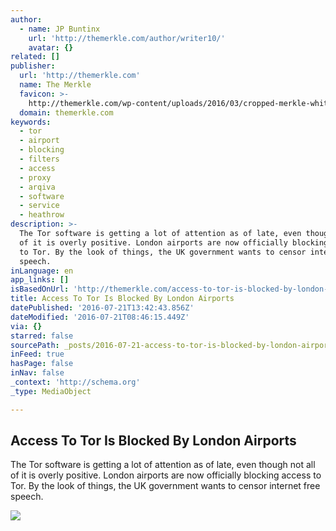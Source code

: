 ```yaml
---
author:
  - name: JP Buntinx
    url: 'http://themerkle.com/author/writer10/'
    avatar: {}
related: []
publisher:
  url: 'http://themerkle.com'
  name: The Merkle
  favicon: >-
    http://themerkle.com/wp-content/uploads/2016/03/cropped-merkle-white-1-192x192.png
  domain: themerkle.com
keywords:
  - tor
  - airport
  - blocking
  - filters
  - access
  - proxy
  - arqiva
  - software
  - service
  - heathrow
description: >-
  The Tor software is getting a lot of attention as of late, even though not all
  of it is overly positive. London airports are now officially blocking access
  to Tor. By the look of things, the UK government wants to censor internet free
  speech.
inLanguage: en
app_links: []
isBasedOnUrl: 'http://themerkle.com/access-to-tor-is-blocked-by-london-airports/'
title: Access To Tor Is Blocked By London Airports
datePublished: '2016-07-21T13:42:43.856Z'
dateModified: '2016-07-21T08:46:15.449Z'
via: {}
starred: false
sourcePath: _posts/2016-07-21-access-to-tor-is-blocked-by-london-airports.md
inFeed: true
hasPage: false
inNav: false
_context: 'http://schema.org'
_type: MediaObject

---
```

<article style=""><h1>Access To Tor Is Blocked By London Airports</h1><p>The Tor software is getting a lot of attention as of late, even though not all of it is overly positive. London airports are now officially blocking access to Tor. By the look of things, the UK government wants to censor internet free speech.</p><img src="http://themerkle.com/wp-content/uploads/2016/07/shutterstock_306596195.jpg" /></article>